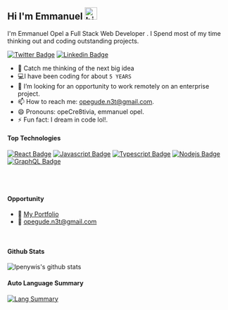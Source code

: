 ## Hi I'm Emmanuel <img src="https://user-images.githubusercontent.com/1303154/88677602-1635ba80-d120-11ea-84d8-d263ba5fc3c0.gif" width="28px" height="28px" alt="hi">

I'm Emmanuel Opel a Full Stack Web Developer . I Spend most of my time thinking out and coding outstanding projects.


[![Twitter Badge](https://img.shields.io/badge/-@EmmanuelOpel-1ca0f1?style=flat&labelColor=1ca0f1&logo=twitter&logoColor=white&link=https://twitter.com/EmmanuelOpel)](https://twitter.com/EmmanuelOpel)  [![Linkedin Badge](https://img.shields.io/badge/-emmanuelopel-0e76a8?style=flat&labelColor=0e76a8&logo=linkedin&logoColor=white)](https://www.linkedin.com/in/emmanuelopel/) 

<!-- TODO: Add last video link -->

- 🔭 Catch me thinking of the next big idea 
- :computer:I have been coding for about `5 YEARS`
- 🤔 I’m looking for an opportunity to work remotely on an enterprise project.
- 📫 How to reach me: opegude.n3t@gmail.com.
- 😄 Pronouns: opeCre8tivia, emmanuel opel.
- ⚡ Fun fact: I dream in code lol!.

#### Top Technologies

<!-- TODO: Make technologies links takes you to repositories -->

[![React Badge](https://img.shields.io/badge/-React-61DBFB?style=for-the-badge&labelColor=black&logo=react&logoColor=61DBFB)](#) [![Javascript Badge](https://img.shields.io/badge/-Javascript-F0DB4F?style=for-the-badge&labelColor=black&logo=javascript&logoColor=F0DB4F)](#) [![Typescript Badge](https://img.shields.io/badge/-Typescript-007acc?style=for-the-badge&labelColor=black&logo=typescript&logoColor=007acc)](#) [![Nodejs Badge](https://img.shields.io/badge/-Nodejs-3C873A?style=for-the-badge&labelColor=black&logo=node.js&logoColor=3C873A)](#) [![GraphQL Badge](https://img.shields.io/badge/-GraphQl-e535ab?style=for-the-badge&labelColor=black&logo=node.js&logoColor=e535ab)](#)

<br />
<br />

#### Opportunity
- :paperclip: [My Portfolio](https://bit.ly/contactopel)
- :email: opegude.n3t@gmail.com
<br >

#### Github Stats

![Ipenywis's github stats](https://github-readme-stats.vercel.app/api?username=opeCre8tivia&count_private=true&theme=gotham&hide=contribs)

#### Auto Language Summary
[![Lang Summary](https://github-readme-stats.vercel.app/api/top-langs/?username=opeCre8tivia)](https://github.com/opeCre8tivia/github-readme-stats)
